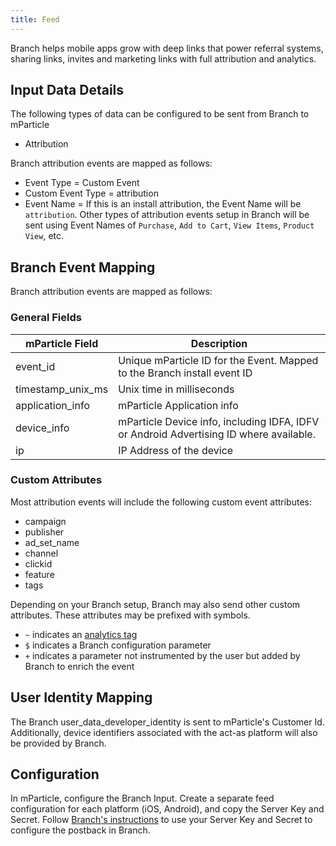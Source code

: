 ```yaml
---
title: Feed
---
```


Branch helps mobile apps grow with deep links that power referral systems, sharing links, invites and marketing links with full attribution and analytics.

## Input Data Details

The following types of data can be configured to be sent from Branch to mParticle

* Attribution

Branch attribution events are mapped as follows:

* Event Type = Custom Event
* Custom Event Type = attribution
* Event Name = If this is an install attribution, the Event Name will be `attribution`.  Other types of attribution events setup in Branch will be sent using Event Names of `Purchase`, `Add to Cart`, `View Items`, `Product View`, etc. 

## Branch Event Mapping

Branch attribution events are mapped as follows:

### General Fields

mParticle Field | Description |
|---|---|
event_id | Unique mParticle ID for the Event. Mapped to the Branch install event ID
timestamp_unix_ms | Unix time in milliseconds |
application_info | mParticle Application info
device_info | mParticle Device info, including IDFA, IDFV or Android Advertising ID where available.
ip | IP Address of the device

### Custom Attributes

Most attribution events will include the following custom event attributes:

* campaign
* publisher
* ad_set_name
* channel
* clickid
* feature
* tags 

Depending on your Branch setup, Branch may also send other custom attributes. These attributes may be prefixed with symbols. 

* `~` indicates an [analytics tag](https://docs.branch.io/pages/links/integrate/#analytical-labels)
* `$` indicates a Branch configuration parameter
* `+` indicates a parameter not instrumented by the user but added by Branch to enrich the event

## User Identity Mapping

The Branch user_data_developer_identity is sent to mParticle's Customer Id.  Additionally, device identifiers associated with the act-as platform will also be provided by Branch.

## Configuration

In mParticle, configure the Branch Input.  Create a separate feed configuration for each platform (iOS, Android), and copy the Server Key and Secret.  Follow [Branch's instructions](https://docs.branch.io/pages/integrations/mparticle/#enable-data-feeds) to use your Server Key and Secret to configure the postback in Branch.
